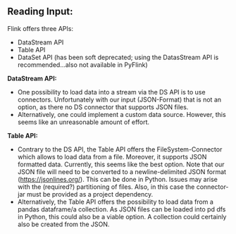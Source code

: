 ## Reading Input: 
Flink offers three APIs: 
- DataStream API
- Table API
- DataSet API (has been soft deprecated; using the DatasStream API is recommended...also not available in PyFlink)

**DataStream API:**  
- One possibility to load data into a stream via the DS API is to use connectors. Unfortunately with our input (JSON-Format) that is not an option, as there 
no DS connector that supports JSON files.
- Alternatively, one could implement a custom data source. However, this seems like an unreasonable amount of effort.

**Table API:**
- Contrary to the DS API, the Table API offers the FileSystem-Connector which allows to load data from a file. Moreover, it supports JSON
  formatted data. Currently, this seems like the best option. Note that our JSON file will need to be converted to a newline-delimited JSON format (https://jsonlines.org/). 
  This can be done in Python. Issues may arise with the (required?) partitioning of files. Also, in this case the connector-jar must be provided as a project dependency. 
- Alternatively, the Table API offers the possibility to load data from a pandas dataframe/a collection. As JSON files can be loaded into pd dfs in Python, this could also
  be a viable option. A collection could certainly also be created from the JSON.
  


